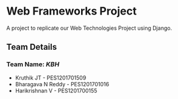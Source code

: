 # Web Frameworks Project
A project to replicate our Web Technologies Project using Django.

## Team Details
### Team Name: *KBH*
* Kruthik JT - PES1201701509
* Bharagava N Reddy - PES1201701016
* Harikrishnan V - PES1201700155
